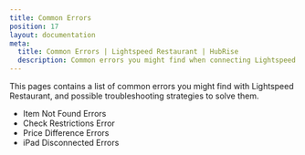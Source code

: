 ```yaml
---
title: Common Errors
position: 17
layout: documentation
meta:
  title: Common Errors | Lightspeed Restaurant | HubRise
  description: Common errors you might find when connecting Lightspeed Restaurant with HubRise, possible reasons and troubleshooting strategies.
---
```


This pages contains a list of common errors you might find with Lightspeed Restaurant, and possible troubleshooting strategies to solve them.

- <Link to="/apps/lightspeed-restaurant/common-errors/item-not-found-errors/">Item Not Found Errors</Link>
- <Link to="/apps/lightspeed-restaurant/common-errors/check-restrictions-error/">Check Restrictions Error</Link>
- <Link to="/apps/lightspeed-restaurant/common-errors/price-differences-errors/">Price Difference Errors</Link>
- <Link to="/apps/lightspeed-restaurant/common-errors/ipad-disconnected-errors/">iPad Disconnected Errors</Link>
